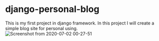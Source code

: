 # django-personal-blog
This is my first project in django framework.  In this project I will create a simple blog site for personal using.
![Screenshot from 2020-07-02 00-27-51](https://user-images.githubusercontent.com/42205442/86535132-1ced5b00-beef-11ea-82d8-36f113971e05.png)
